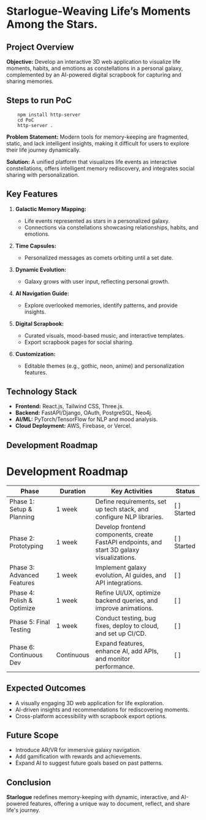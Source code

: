 # Starlogue-Weaving Life’s Moments Among the Stars.

## Project Overview
**Objective:** Develop an interactive 3D web application to visualize life moments, habits, and emotions as constellations in a personal galaxy, complemented by an AI-powered digital scrapbook for capturing and sharing memories.

## Steps to run PoC
```
    npm install http-server
    cd PoC
    http-server .
```

**Problem Statement:** 
Modern tools for memory-keeping are fragmented, static, and lack intelligent insights, making it difficult for users to explore their life journey dynamically. 

**Solution:** A unified platform that visualizes life events as interactive constellations, offers intelligent memory rediscovery, and integrates social sharing with personalization.

## Key Features
1. **Galactic Memory Mapping:** 
   - Life events represented as stars in a personalized galaxy.
   - Connections via constellations showcasing relationships, habits, and emotions.

2. **Time Capsules:** 
   - Personalized messages as comets orbiting until a set date.

3. **Dynamic Evolution:** 
   - Galaxy grows with user input, reflecting personal growth.

4. **AI Navigation Guide:** 
   - Explore overlooked memories, identify patterns, and provide insights.

5. **Digital Scrapbook:**
   - Curated visuals, mood-based music, and interactive templates.
   - Export scrapbook pages for social sharing.

6. **Customization:** 
   - Editable themes (e.g., gothic, neon, anime) and personalization features.

## Technology Stack
- **Frontend:** React.js, Tailwind CSS, Three.js.
- **Backend:** FastAPI/Django, OAuth, PostgreSQL, Neo4j.
- **AI/ML:** PyTorch/TensorFlow for NLP and mood analysis.
- **Cloud Deployment:** AWS, Firebase, or Vercel.

## Development Roadmap
# Development Roadmap

| Phase                     | Duration    | Key Activities                                                                                   | Status         |
|---------------------------|-------------|--------------------------------------------------------------------------------------------------|----------------|
| Phase 1: Setup & Planning | 1 week      | Define requirements, set up tech stack, and configure NLP libraries.                             | [ ] Started    |
| Phase 2: Prototyping      | 1 week      | Develop frontend components, create FastAPI endpoints, and start 3D galaxy visualizations.       | [ ] Started    |
| Phase 3: Advanced Features| 1 week      | Implement galaxy evolution, AI guides, and API integrations.                                     | [ ]            |
| Phase 4: Polish & Optimize| 1 week      | Refine UI/UX, optimize backend queries, and improve animations.                                  | [ ]            |
| Phase 5: Final Testing    | 1 week      | Conduct testing, bug fixes, deploy to cloud, and set up CI/CD.                                   | [ ]            |
| Phase 6: Continuous Dev   | Continuous  | Expand features, enhance AI, add APIs, and monitor performance.                                  | [ ]            |


## Expected Outcomes
- A visually engaging 3D web application for life exploration.
- AI-driven insights and recommendations for rediscovering moments.
- Cross-platform accessibility with scrapbook export options.

## Future Scope
- Introduce AR/VR for immersive galaxy navigation.
- Add gamification with rewards and achievements.
- Expand AI to suggest future goals based on past patterns.

## Conclusion
**Starlogue** redefines memory-keeping with dynamic, interactive, and AI-powered features, offering a unique way to document, reflect, and share life's journey.
